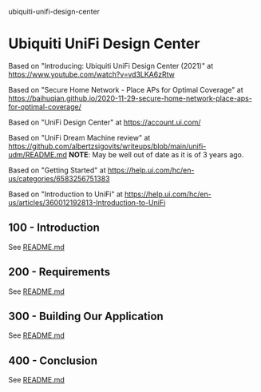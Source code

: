 ubiquiti-unifi-design-center
# Ubiquiti UniFi Design Center

Based on "Introducing: Ubiquiti UniFi Design Center (2021)" at https://www.youtube.com/watch?v=vd3LKA6zRtw

Based on "Secure Home Network - Place APs for Optimal Coverage" at https://baihuqian.github.io/2020-11-29-secure-home-network-place-aps-for-optimal-coverage/

Based on "UniFi Design Center" at https://account.ui.com/

Based on "UniFi Dream Machine review" at https://github.com/albertzsigovits/writeups/blob/main/unifi-udm/README.md **NOTE**: May be well out of date as it is of 3 years ago.

Based on "Getting Started" at https://help.ui.com/hc/en-us/categories/6583256751383

Based on "Introduction to UniFi" at https://help.ui.com/hc/en-us/articles/360012192813-Introduction-to-UniFi

## 100 - Introduction

See [README.md](./100/README.md)

## 200 - Requirements

See [README.md](./200/README.md)

## 300 - Building Our Application

See [README.md](./300/README.md)

## 400 - Conclusion

See [README.md](./400/README.md)
